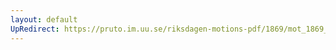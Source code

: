 ```yaml
---
layout: default
UpRedirect: https://pruto.im.uu.se/riksdagen-motions-pdf/1869/mot_1869__ak__127/mot_1869__ak__127-001.pdf
---
```

